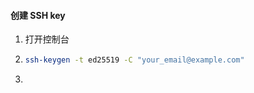 #### 创建 SSH key

1. 打开控制台

2. ```bash
   ssh-keygen -t ed25519 -C "your_email@example.com"
   ```

3. 